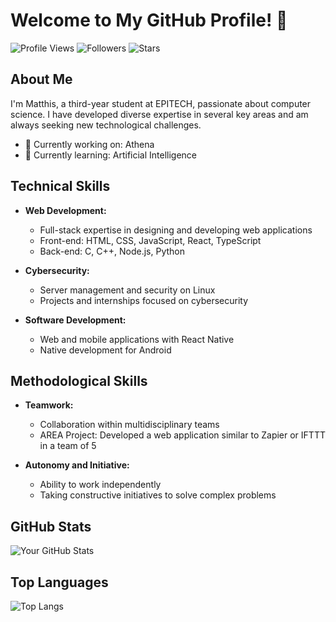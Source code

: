 # Welcome to My GitHub Profile! 👋

![Profile Views](https://komarev.com/ghpvc/?username=AstraDev0&color=blue)
![Followers](https://img.shields.io/github/followers/AstraDev0?label=Followers)
![Stars](https://img.shields.io/github/stars/AstraDev0?label=Stars)

## About Me

I'm Matthis, a third-year student at EPITECH, passionate about computer science. I have developed diverse expertise in several key areas and am always seeking new technological challenges.

- 🔭 Currently working on: Athena
- 🌱 Currently learning: Artificial Intelligence

## Technical Skills

- **Web Development:**
  - Full-stack expertise in designing and developing web applications
  - Front-end: HTML, CSS, JavaScript, React, TypeScript
  - Back-end: C, C++, Node.js, Python

- **Cybersecurity:**
  - Server management and security on Linux
  - Projects and internships focused on cybersecurity

- **Software Development:**
  - Web and mobile applications with React Native
  - Native development for Android

## Methodological Skills

- **Teamwork:**
  - Collaboration within multidisciplinary teams
  - AREA Project: Developed a web application similar to Zapier or IFTTT in a team of 5

- **Autonomy and Initiative:**
  - Ability to work independently
  - Taking constructive initiatives to solve complex problems

## GitHub Stats

![Your GitHub Stats](https://github-readme-stats.vercel.app/api?username=AstraDev0&show_icons=true&theme=radical)

## Top Languages

![Top Langs](https://github-readme-stats.vercel.app/api/top-langs/?username=AstraDev0&layout=compact&theme=radical)
